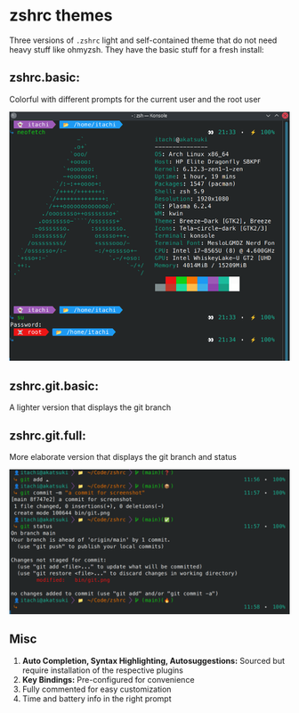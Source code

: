 # zshrc themes

Three versions of `.zshrc` light and self-contained theme that do not need heavy stuff like ohmyzsh. They have the basic stuff for a fresh install:

## zshrc.basic: 
Colorful with different prompts for the current user and the root user

![How it looks like](./bin/zshrc.png)

## zshrc.git.basic:
A lighter version that displays the git branch

## zshrc.git.full:
More elaborate version that displays the git branch and status

![How it looks like](./bin/git.png)

## Misc
1. **Auto Completion, Syntax Highlighting, Autosuggestions:** Sourced but require installation of the respective plugins
2. **Key Bindings:** Pre-configured for convenience
3. Fully commented for easy customization
4. Time and battery info in the right prompt

